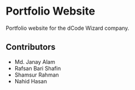 # Portfolio Website

Portfolio website for the dCode Wizard company.

## Contributors

- Md. Janay Alam
- Rafsan Bari Shafin
- Shamsur Rahman
- Nahid Hasan


